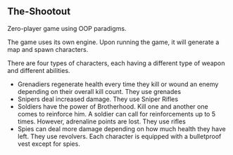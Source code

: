 ## The-Shootout
 Zero-player game using OOP paradigms.
 
 The game uses its own engine. Upon running the game, it will generate a map and spawn characters. 
 
 There are four types of characters, each having a different type of weapon and different abilities.
 
 * Grenadiers regenerate health every time they kill or wound an enemy depending on their overall kill count. They use grenades
 * Snipers deal increased damage. They use Sniper Rifles
 * Soldiers have the power of Brotherhood. Kill one and another one comes to reinforce him. A soldier can call for reinforcements up to 5 times. However, adrenaline points are lost. They use rifles
 * Spies can deal more damage depending on how much health they have left. They use revolvers.
Each character is equipped with a bulletproof vest except for spies.
